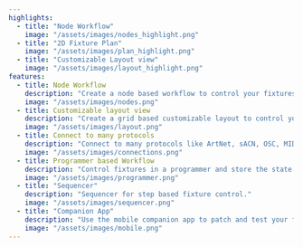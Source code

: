 ```yaml
---
highlights:
  - title: "Node Workflow"
    image: "/assets/images/nodes_highlight.png"
  - title: "2D Fixture Plan"
    image: "/assets/images/plan_highlight.png"
  - title: "Customizable Layout view"
    image: "/assets/images/layout_highlight.png"
features:
  - title: Node Workflow
    description: "Create a node based workflow to control your fixtures."
    image: "/assets/images/nodes.png"
  - title: Customizable layout view
    description: "Create a grid based customizable layout to control your fixtures and sequences."
    image: "/assets/images/layout.png"
  - title: Connect to many protocols
    description: "Connect to many protocols like ArtNet, sACN, OSC, MIDI, MQTT and more."
    image: "/assets/images/connections.png"
  - title: Programmer based Workflow
    description: "Control fixtures in a programmer and store the state in sequences, presets and groups."
    image: "/assets/images/programmer.png"
  - title: "Sequencer"
    description: "Sequencer for step based fixture control."
    image: "/assets/images/sequencer.png"
  - title: "Companion App"
    description: "Use the mobile companion app to patch and test your fixtures on stage"
    image: "/assets/images/mobile.png"
---
```

